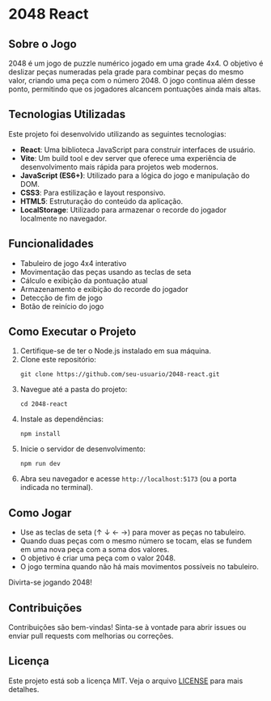 # 2048 React

## Sobre o Jogo

2048 é um jogo de puzzle numérico jogado em uma grade 4x4. O objetivo é deslizar peças numeradas pela grade para combinar peças do mesmo valor, criando uma peça com o número 2048. O jogo continua além desse ponto, permitindo que os jogadores alcancem pontuações ainda mais altas.

## Tecnologias Utilizadas

Este projeto foi desenvolvido utilizando as seguintes tecnologias:

- **React**: Uma biblioteca JavaScript para construir interfaces de usuário.
- **Vite**: Um build tool e dev server que oferece uma experiência de desenvolvimento mais rápida para projetos web modernos.
- **JavaScript (ES6+)**: Utilizado para a lógica do jogo e manipulação do DOM.
- **CSS3**: Para estilização e layout responsivo.
- **HTML5**: Estruturação do conteúdo da aplicação.
- **LocalStorage**: Utilizado para armazenar o recorde do jogador localmente no navegador.

## Funcionalidades

- Tabuleiro de jogo 4x4 interativo
- Movimentação das peças usando as teclas de seta
- Cálculo e exibição da pontuação atual
- Armazenamento e exibição do recorde do jogador
- Detecção de fim de jogo
- Botão de reinício do jogo

## Como Executar o Projeto

1. Certifique-se de ter o Node.js instalado em sua máquina.
2. Clone este repositório:
   ```
   git clone https://github.com/seu-usuario/2048-react.git
   ```
3. Navegue até a pasta do projeto:
   ```
   cd 2048-react
   ```
4. Instale as dependências:
   ```
   npm install
   ```
5. Inicie o servidor de desenvolvimento:
   ```
   npm run dev
   ```
6. Abra seu navegador e acesse `http://localhost:5173` (ou a porta indicada no terminal).

## Como Jogar

- Use as teclas de seta (↑ ↓ ← →) para mover as peças no tabuleiro.
- Quando duas peças com o mesmo número se tocam, elas se fundem em uma nova peça com a soma dos valores.
- O objetivo é criar uma peça com o valor 2048.
- O jogo termina quando não há mais movimentos possíveis no tabuleiro.

Divirta-se jogando 2048!

## Contribuições

Contribuições são bem-vindas! Sinta-se à vontade para abrir issues ou enviar pull requests com melhorias ou correções.

## Licença

Este projeto está sob a licença MIT. Veja o arquivo [LICENSE](LICENSE) para mais detalhes.